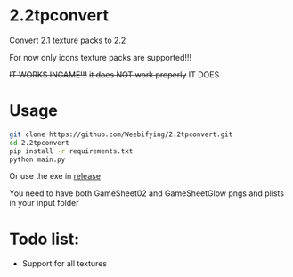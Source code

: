 # 2.2tpconvert
Convert 2.1 texture packs to 2.2

For now only icons texture packs are supported!!!

~~IT WORKS INGAME!!!~~ ~~it does NOT work properly~~ IT DOES

# Usage
```sh
git clone https://github.com/Weebifying/2.2tpconvert.git
cd 2.2tpconvert
pip install -r requirements.txt
python main.py
```
Or use the exe in [release](https://github.com/Weebifying/2.2tpconvert/releases/latest)

You need to have both GameSheet02 and GameSheetGlow pngs and plists in your input folder


# Todo list:
- Support for all textures
